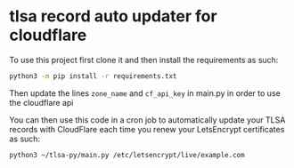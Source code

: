 # tlsa record auto updater for cloudflare

To use this project first clone it and then install the requirements as such:
```bash
python3 -m pip install -r requirements.txt
```

Then update the lines `zone_name` and `cf_api_key` in main.py in order to use the cloudflare api

You can then use this code in a cron job to automatically update your TLSA records with CloudFlare each time you renew your LetsEncrypt certificates as such:
```bash
python3 ~/tlsa-py/main.py /etc/letsencrypt/live/example.com
```